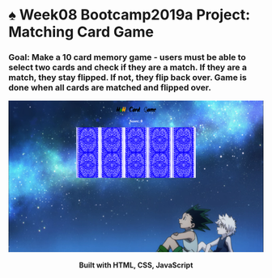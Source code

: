 # ♠️ Week08 Bootcamp2019a Project: Matching Card Game

### Goal: Make a 10 card memory game - users must be able to select two cards and check if they are a match. If they are a match, they stay flipped. If not, they flip back over. Game is done when all cards are matched and flipped over.
<p align="center"><img src="css/bck.png" height=300px></p>
<p align="center"><strong>Built with HTML, CSS, JavaScript</strong></p>

